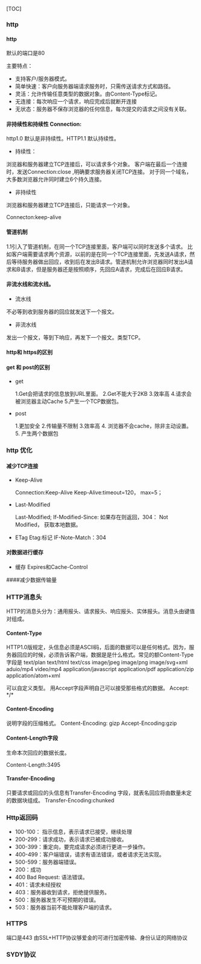 [TOC]
### http 

#### http

默认的端口是80

主要特点：

* 支持客户/服务器模式。
* 简单快速：客户向服务器端请求服务时，只需传送请求方式和路径。
* 灵活：允许传输任意类型的数据对象。由Content-Type标记。
* 无连接：每次响应一个请求，响应完成后就断开连接
* 无状态：服务器不保存浏览器的任何信息，每次提交的请求之间没有关联。

#### 非持续性和持续性 Connection:

http1.0 默认是非持续性。HTTP1.1 默认持续性。

* 持续性：

浏览器和服务器建立TCP连接后，可以请求多个对象。
客户端在最后一个连接时，发送Connection:close ,明确要求服务器关闭TCP连接。
对于同一个域名，大多数浏览器允许同时建立6个持久连接。

* 非持续性

浏览器和服务器建立TCP连接后，只能请求一个对象。

Connecton:keep-alive

#### 管道机制

1.1引入了管道机制，在同一个TCP连接里面，客户端可以同时发送多个请求。
比如客户端需要请求两个资源，以前的是在同一个TCP连接里面，先发送A请求，然后等待服务器做出回应，收到后在发出B请求。管道机制允许浏览器同时发出A请求和B请求，但是服务器还是按照顺序，先回应A请求，完成后在回应B请求。
#### 非流水线和流水线。

* 流水线

不必等到收到服务器的回应就发送下一个报文。

* 非流水线

发出一个报文，等到下响应，再发下一个报文。类型TCP。





#### http和 https的区别

#### get 和 post的区别

* get

	1.Get会把请求的信息放到URL里面。
	2.Get不能大于2KB
	3.效率高
	4.请求会被浏览器主动Cache
	5.产生一个TCP数据包。
* post

	1.更加安全
	2.传输量不限制
	3.效率高
     4. 浏览器不会cache，除非主动设置。
     5. 产生两个数据包
	
### http 优化

#### 减少TCP连接

* Keep-Alive

  Connection:Keep-Alive
  Keep-Alive:timeout=120， max=5；
  
* Last-Modified
  
  Last-Modified;
  If-Modified-Since: 如果存在则返回，304： Not Modified， 获取本地数据。

* ETag
  Etag:标记
  IF-Note-Match：304
  
#### 对数据进行缓存

* 缓存 Expires和Cache-Control

####减少数据传输量

### HTTP消息头

HTTP的消息头分为：通用报头、请求报头、响应报头、实体报头。消息头由键值对组成。
	
#### Content-Type
	
HTTP1.0版规定，头信息必须是ASCII码，后面的数据可以是任何格式。因为，服务器回应的时候，必须告诉客户端，数据是是什么格式。常见的额Content-Type字段是
text/plan
text/html
text/css
image/jpeg
image/png
image/svg+xml
aduio/mp4
video/mp4
application/javascript
application/pdf
application/zip
application/atom+xml

可以自定义类型。
用Accept字段声明自己可以接受那些格式的数据。
Accept: \*/*

#### Content-Encoding 
说明字段的压缩格式。 
Content-Encoding: gizp
Accept-Encoding:gzip

#### Content-Length字段

生命本次回应的数据长度。

Content-Length:3495

#### Transfer-Encoding

只要请求或回应的头信息有Transfer-Encoding 字段，就表名回应将由数量未定的数据块组成。
Transfer-Encoding:chunked


### Http返回码

* 100-100： 指示信息，表示请求已接受，继续处理
* 200-299：请求成功，表示请求已被成功接收。
* 300-399：重定向，要完成请求必须进行更进一步操作。
* 400-499：客户端错误，请求有语法错误，或者请求无法实现。
* 500-599：服务器端错误。
* 200：成功
* 400 Bad Request: 语法错误。
* 401：请求未经授权
* 403：服务器收到请求，拒绝提供服务。
* 500：服务器发生不可预期的错误。
* 503：服务器当前不能处理客户端的请求。


### HTTPS

端口是443
由SSL+HTTP协议够爱金的可进行加密传输、身份认证的网络协议

### SYDY协议

	





